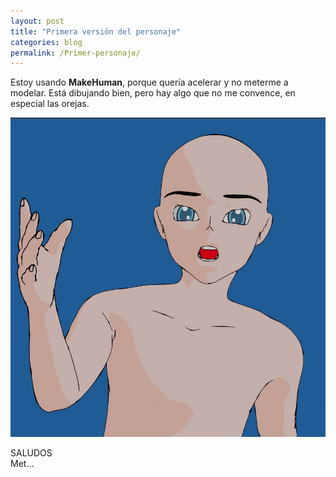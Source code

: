 ```yaml
---
layout: post
title: "Primera versión del personaje"
categories: blog
permalink: /Primer-personaje/
---
```


Estoy usando **MakeHuman**, porque quería acelerar y no meterme a modelar. Está dibujando bien, pero hay algo que no me convence, en especial las orejas.

<div align="center">
<a href="/assets/imagenes/primera-version-personaje.jpg" target="_blank">
<img src="/assets/imagenes/primera-version-personaje.jpg" alt="Primera Versión">
</a>
</div>

SALUDOS <br>
Met...